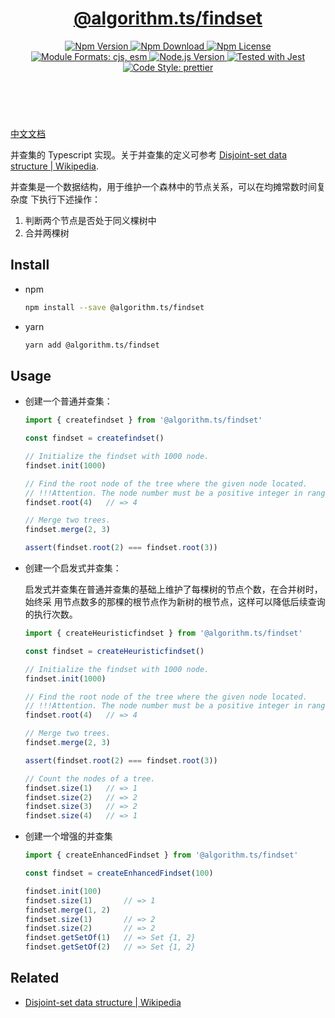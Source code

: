 <header>
  <h1 align="center">
    <a href="https://github.com/guanghechen/algorithm.ts/tree/main/packages/findset#readme">@algorithm.ts/findset</a>
  </h1>
  <div align="center">
    <a href="https://www.npmjs.com/package/@algorithm.ts/findset">
      <img
        alt="Npm Version"
        src="https://img.shields.io/npm/v/@algorithm.ts/findset.svg"
      />
    </a>
    <a href="https://www.npmjs.com/package/@algorithm.ts/findset">
      <img
        alt="Npm Download"
        src="https://img.shields.io/npm/dm/@algorithm.ts/findset.svg"
      />
    </a>
    <a href="https://www.npmjs.com/package/@algorithm.ts/findset">
      <img
        alt="Npm License"
        src="https://img.shields.io/npm/l/@algorithm.ts/findset.svg"
      />
    </a>
    <a href="#install">
      <img
        alt="Module Formats: cjs, esm"
        src="https://img.shields.io/badge/module_formats-cjs%2C%20esm-green.svg"
      />
    </a>
    <a href="https://github.com/nodejs/node">
      <img
        alt="Node.js Version"
        src="https://img.shields.io/node/v/@algorithm.ts/findset"
      />
    </a>
    <a href="https://github.com/facebook/jest">
      <img
        alt="Tested with Jest"
        src="https://img.shields.io/badge/tested_with-jest-9c465e.svg"
      />
    </a>
    <a href="https://github.com/prettier/prettier">
      <img
        alt="Code Style: prettier"
        src="https://img.shields.io/badge/code_style-prettier-ff69b4.svg?style=flat-square"
      />
    </a>
  </div>
</header>
<br/>


[中文文档](./README-zh.md)

并查集的 Typescript 实现。关于并查集的定义可参考 [Disjoint-set data structure | Wikipedia][wiki-find-set].

并查集是一个数据结构，用于维护一个森林中的节点关系，可以在均摊常数时间复杂度
下执行下述操作：

1. 判断两个节点是否处于同义棵树中
2. 合并两棵树


## Install

* npm

  ```bash
  npm install --save @algorithm.ts/findset
  ```

* yarn

  ```bash
  yarn add @algorithm.ts/findset
  ```

## Usage

* 创建一个普通并查集：

  ```typescript
  import { createfindset } from '@algorithm.ts/findset'

  const findset = createfindset()

  // Initialize the findset with 1000 node.
  findset.init(1000)

  // Find the root node of the tree where the given node located.
  // !!!Attention. The node number must be a positive integer in range of [1, 1000]
  findset.root(4)   // => 4

  // Merge two trees.
  findset.merge(2, 3)

  assert(findset.root(2) === findset.root(3))
  ```

* 创建一个启发式并查集：

  启发式并查集在普通并查集的基础上维护了每棵树的节点个数，在合并树时，始终采
  用节点数多的那棵的根节点作为新树的根节点，这样可以降低后续查询的执行次数。


  ```typescript
  import { createHeuristicfindset } from '@algorithm.ts/findset'

  const findset = createHeuristicfindset()

  // Initialize the findset with 1000 node.
  findset.init(1000)

  // Find the root node of the tree where the given node located.
  // !!!Attention. The node number must be a positive integer in range of [1, 1000]
  findset.root(4)   // => 4

  // Merge two trees.
  findset.merge(2, 3)

  assert(findset.root(2) === findset.root(3))

  // Count the nodes of a tree.
  findset.size(1)   // => 1
  findset.size(2)   // => 2
  findset.size(3)   // => 2
  findset.size(4)   // => 1
  ```

* 创建一个增强的并查集

  ```typescript
  import { createEnhancedFindset } from '@algorithm.ts/findset'

  const findset = createEnhancedFindset(100)

  findset.init(100)
  findset.size(1)       // => 1
  findset.merge(1, 2)
  findset.size(1)       // => 2
  findset.size(2)       // => 2
  findset.getSetOf(1)   // => Set {1, 2}
  findset.getSetOf(2)   // => Set {1, 2}
  ```


## Related

* [Disjoint-set data structure | Wikipedia][wiki-find-set]


[homepage]: https://github.com/guanghechen/algorithm.ts/tree/main/packages/findset#readme
[wiki-find-set]: https://en.wikipedia.org/wiki/Disjoint-set_data_structure
